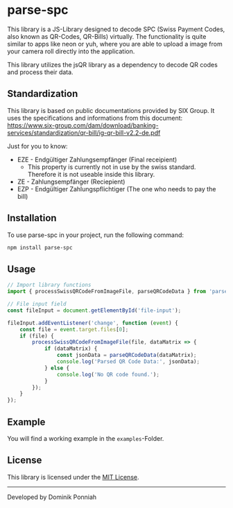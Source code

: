 

# parse-spc
This library is a JS-Library designed to decode SPC (Swiss Payment Codes, also known as QR-Codes, QR-Bills) virtually. The functionality is quite similar to apps like neon or yuh, where you are able to upload a image from your camera roll directly into the application.

This library utilizes the jsQR library as a dependency to decode QR codes and process their data.

## Standardization
This library is based on public documentations provided by SIX Group. It uses the specifications and informations from this document: https://www.six-group.com/dam/download/banking-services/standardization/qr-bill/ig-qr-bill-v2.2-de.pdf

Just for you to know:
- EZE - Endgültiger Zahlungsempfänger (Final receipient)
    - This property is currently not in use by the swiss standard. Therefore it is not useable inside this library.
- ZE - Zahlungsempfänger (Reciepient)
- EZP - Endgültiger Zahlungspflichtiger (The one who needs to pay the bill)




## Installation
To use parse-spc  in your project, run the following command:

```bash
npm install parse-spc
```

## Usage

```javascript
// Import library functions
import { processSwissQRCodeFromImageFile, parseQRCodeData } from 'parse-spc';

// File input field
const fileInput = document.getElementById('file-input');

fileInput.addEventListener('change', function (event) {
    const file = event.target.files[0];
    if (file) {
        processSwissQRCodeFromImageFile(file, dataMatrix => {
            if (dataMatrix) {
                const jsonData = parseQRCodeData(dataMatrix);
                console.log('Parsed QR Code Data:', jsonData);
            } else {
                console.log('No QR code found.');
            }
        });
    }
});
```

## Example
You will find a working example in the ```examples```-Folder.

## License
This library is licensed under the [MIT License](LICENSE).

---

Developed by Dominik Ponniah
